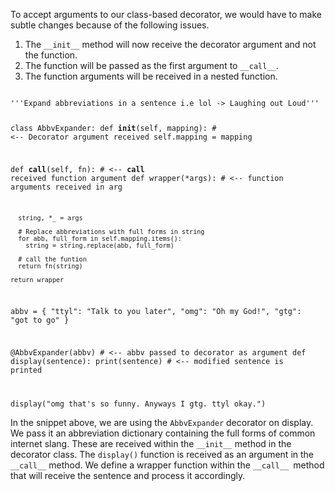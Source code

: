 To accept arguments to our class-based decorator, we would have to make subtle changes because of the following issues.

1. The `__init__` method will now receive the decorator argument and not the function.
2. The function will be passed as the first argument to `__call__`.
3. The function arguments will be received in a nested function.

<Editor lang="python">
<code>
'''Expand abbreviations in a sentence i.e lol -> Laughing out Loud'''

class AbbvExpander:
  def __init__(self, mapping): # <-- Decorator argument received
    self.mapping = mapping

  def __call__(self, fn): # <-- __call__ received function argument
    def wrapper(*args): # <-- function arguments received in arg

      string, *_ = args

      # Replace abbreviations with full forms in string
      for abb, full_form in self.mapping.items():
        string = string.replace(abb, full_form)

      # call the funtion
      return fn(string)

    return wrapper


abbv = {
  "ttyl": "Talk to you later",
  "omg": "Oh my God!",
  "gtg": "got to go"
}

@AbbvExpander(abbv) # <-- abbv passed to decorator as argument
def display(sentence):
  print(sentence) # <-- modified sentence is printed

display("omg that's so funny. Anyways I gtg. ttyl okay.")
</code>
</Editor>

In the snippet above, we are using the `AbbvExpander` decorator on display. We pass it an abbreviation dictionary containing the full forms of common internet slang. These are received within the `__init__` method in the decorator class. The `display()` function is received as an argument in the `__call__` method. We define a wrapper function within the `__call__ `method that will receive the sentence and process it accordingly.

